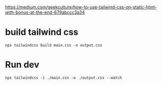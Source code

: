 https://medium.com/geekculture/how-to-use-tailwind-css-on-static-html-with-bonus-at-the-end-679abccc3a34

# build tailwind css
``npx tailwindcss build main.css -o output.css``

# Run dev
``npx tailwindcss -i ./main.css -o ./output.css --watch``